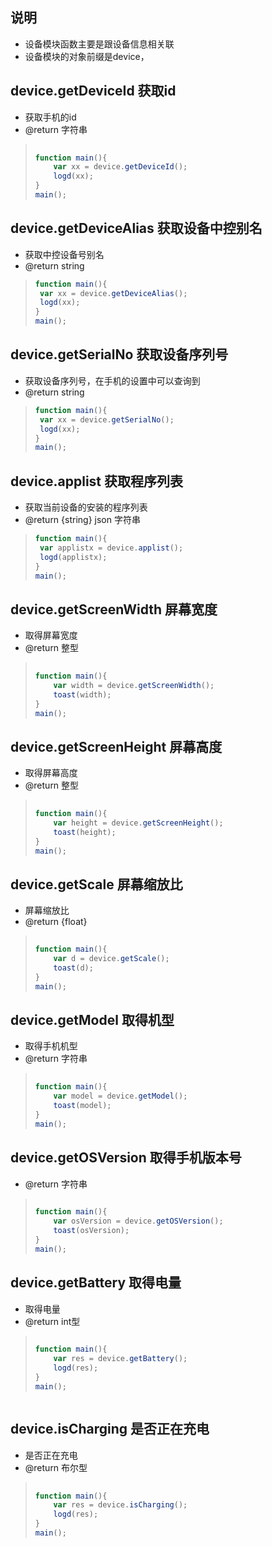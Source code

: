 ## 说明
- 设备模块函数主要是跟设备信息相关联
- 设备模块的对象前缀是device，



##  device.getDeviceId 获取id
* 获取手机的id
* @return 字符串


> ```javascript
>     
> function main(){
>     var xx = device.getDeviceId();
>     logd(xx);
> }
> main();
> ```





##  device.getDeviceAlias 获取设备中控别名

* 获取中控设备号别名
* @return string


> ```javascript
> function main(){
>  var xx = device.getDeviceAlias();
>  logd(xx);
> }
> main();
> ```



##  device.getSerialNo 获取设备序列号

*  获取设备序列号，在手机的设置中可以查询到
* @return string


> ```javascript
> function main(){
>  var xx = device.getSerialNo();
>  logd(xx);
> }
> main();
> ```



##  device.applist 获取程序列表

* 获取当前设备的安装的程序列表
* @return {string} json 字符串


> ```javascript
> function main(){
>  var applistx = device.applist();
>  logd(applistx);
> }
> main();
> ```







##  device.getScreenWidth 屏幕宽度

* 取得屏幕宽度
* @return 整型


> ```javascript
>     
> function main(){
>     var width = device.getScreenWidth();
>     toast(width);
> }
> main();
> ```



##  device.getScreenHeight 屏幕高度
* 取得屏幕高度
* @return 整型


> ```javascript
>     
> function main(){
>     var height = device.getScreenHeight();
>     toast(height);
> }
> main();
> ```

##  device.getScale 屏幕缩放比
* 屏幕缩放比
* @return {float}


> ```javascript
>     
> function main(){
>     var d = device.getScale();
>     toast(d);
> }
> main();
> ```



##  device.getModel 取得机型
* 取得手机机型
* @return 字符串



> ```javascript
>     
> function main(){
>     var model = device.getModel();
>     toast(model);
> }
> main();
> ```







##  device.getOSVersion 取得手机版本号

* @return 字符串


> ```javascript
>     
> function main(){
>     var osVersion = device.getOSVersion();
>     toast(osVersion);
> }
> main();
> ```



## device.getBattery 取得电量
* 取得电量
* @return int型


> ```javascript
>     
> function main(){
>     var res = device.getBattery();
>     logd(res);
> }
> main();
> ```


> ```




## device.isCharging 是否正在充电
* 是否正在充电
* @return 布尔型


> ```javascript
>     
> function main(){
>     var res = device.isCharging();
>     logd(res);
> }
> main();
> ```


